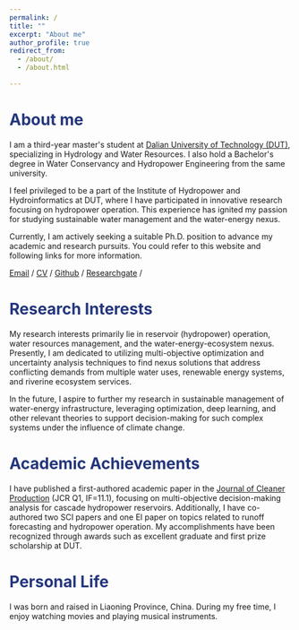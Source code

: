 ```yaml
---
permalink: /
title: ""
excerpt: "About me"
author_profile: true
redirect_from: 
  - /about/
  - /about.html

---
```


<h1 style="color: #24367d;">About me</h1>

I am a third-year master's student at [Dalian University of Technology (DUT)](https://en.dlut.edu.cn/), specializing in Hydrology and Water Resources. I also hold a Bachelor's degree in Water Conservancy and Hydropower Engineering from the same university.

I feel privileged to be a part of the Institute of Hydropower and Hydroinformatics at DUT, where I have participated in innovative research focusing on hydropower operation. This experience has ignited my passion for studying sustainable water management and the water-energy nexus. 

Currently, I am actively seeking a suitable Ph.D. position to advance my academic and research pursuits. You could refer to this website and following links for more information.

[Email](mailto:XiangyuMa_DUT@outlook.com) / [CV](https://prelude0324.github.io/academic_pages/files/Curriculum_Vitae.pdf) / [Github](https://github.com/Prelude0324) / [Researchgate](https://www.researchgate.net/profile/Xiangyu-Ma-21) /



<h1 style="color: #24367d;">Research Interests</h1>

My research interests primarily lie in reservoir (hydropower) operation, water resources management, and the water-energy-ecosystem nexus. Presently, I am dedicated to utilizing multi-objective optimization and uncertainty analysis techniques to find nexus solutions that address conflicting demands from multiple water uses, renewable energy systems, and riverine ecosystem services.

In the future, I aspire to further my research in sustainable management of water-energy infrastructure, leveraging optimization, deep learning, and other relevant theories to support decision-making for such complex systems under the influence of climate change.



<h1 style="color: #24367d;">Academic Achievements</h1>

I have published a first-authored academic paper in the [Journal of Cleaner Production](https://prelude0324.github.io/academic_pages/publication/2023-08-27-paper-title-number-1) (JCR Q1, IF=11.1), focusing on multi-objective decision-making analysis for cascade hydropower reservoirs. Additionally, I have co-authored two SCI papers and one EI paper on topics related to runoff forecasting and hydropower operation. My accomplishments have been recognized through awards such as excellent graduate and first prize scholarship at DUT.



<h1 style="color: #24367d;">Personal Life</h1>

I was born and raised in Liaoning Province, China. During my free time, I enjoy watching movies and playing musical instruments.

